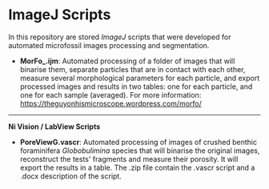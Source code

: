 # ImageJ Scripts
In this repository are stored *ImageJ* scripts that were developed for automated microfossil images processing and segmentation.

* **MorFo_.ijm**: Automated processing of a folder of images that will binarise them, separate particles that are in contact with each other, measure several morphological parameters for each particle, and export processed images and results in two tables: one for each particle, and one for each sample (averaged). For more information: https://theguyonhismicroscope.wordpress.com/morfo/

***

**Ni Vision / LabView Scripts**

* **PoreViewG.vascr**: Automated processing of images of crushed benthic foraminifera *Globobulimina* species that will binarise the original images, reconstruct the tests' fragments and measure their porosity. It will export the results in a table. The .zip file contain the .vascr script and a .docx description of the script.
